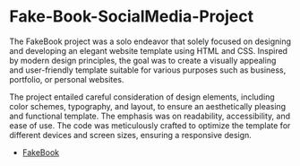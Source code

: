 # Fake-Book-SocialMedia-Project

The FakeBook project was a solo endeavor that solely focused on designing and developing an elegant website template using HTML and CSS. Inspired by modern design principles, the goal was to create a visually appealing and user-friendly template suitable for various purposes such as business, portfolio, or personal websites.

The project entailed careful consideration of design elements, including color schemes, typography, and layout, to ensure an aesthetically pleasing and functional template. The emphasis was on readability, accessibility, and ease of use. The code was meticulously crafted to optimize the template for different devices and screen sizes, ensuring a responsive design.

- [FakeBook]([https://Final-Project-Blog.github.io/Final-Project/index.html](https://hamza-exe.github.io/Fake-Book-SocialMedia-Project/))
